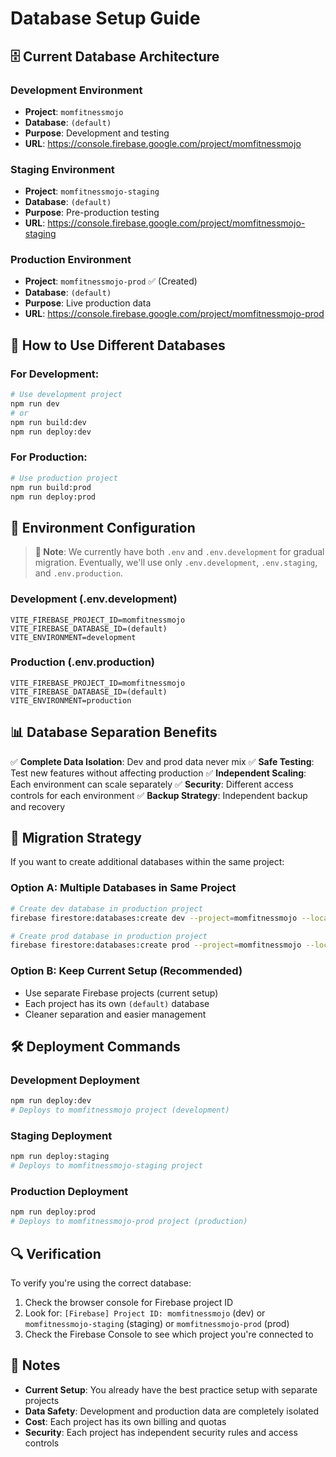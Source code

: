 # Database Setup Guide

## 🗄️ Current Database Architecture

### **Development Environment**
- **Project**: `momfitnessmojo`
- **Database**: `(default)`
- **Purpose**: Development and testing
- **URL**: https://console.firebase.google.com/project/momfitnessmojo

### **Staging Environment**
- **Project**: `momfitnessmojo-staging`
- **Database**: `(default)`
- **Purpose**: Pre-production testing
- **URL**: https://console.firebase.google.com/project/momfitnessmojo-staging

### **Production Environment**
- **Project**: `momfitnessmojo-prod` ✅ (Created)
- **Database**: `(default)`
- **Purpose**: Live production data
- **URL**: https://console.firebase.google.com/project/momfitnessmojo-prod

## 🚀 How to Use Different Databases

### **For Development:**
```bash
# Use development project
npm run dev
# or
npm run build:dev
npm run deploy:dev
```

### **For Production:**
```bash
# Use production project
npm run build:prod
npm run deploy:prod
```

## 🔧 Environment Configuration

> **📝 Note**: We currently have both `.env` and `.env.development` for gradual migration. Eventually, we'll use only `.env.development`, `.env.staging`, and `.env.production`.

### **Development (.env.development)**
```env
VITE_FIREBASE_PROJECT_ID=momfitnessmojo
VITE_FIREBASE_DATABASE_ID=(default)
VITE_ENVIRONMENT=development
```

### **Production (.env.production)**
```env
VITE_FIREBASE_PROJECT_ID=momfitnessmojo
VITE_FIREBASE_DATABASE_ID=(default)
VITE_ENVIRONMENT=production
```

## 📊 Database Separation Benefits

✅ **Complete Data Isolation**: Dev and prod data never mix
✅ **Safe Testing**: Test new features without affecting production
✅ **Independent Scaling**: Each environment can scale separately
✅ **Security**: Different access controls for each environment
✅ **Backup Strategy**: Independent backup and recovery

## 🔄 Migration Strategy

If you want to create additional databases within the same project:

### **Option A: Multiple Databases in Same Project**
```bash
# Create dev database in production project
firebase firestore:databases:create dev --project=momfitnessmojo --location=us-central1

# Create prod database in production project  
firebase firestore:databases:create prod --project=momfitnessmojo --location=us-central1
```

### **Option B: Keep Current Setup (Recommended)**
- Use separate Firebase projects (current setup)
- Each project has its own `(default)` database
- Cleaner separation and easier management

## 🛠️ Deployment Commands

### **Development Deployment**
```bash
npm run deploy:dev
# Deploys to momfitnessmojo project (development)
```

### **Staging Deployment**
```bash
npm run deploy:staging
# Deploys to momfitnessmojo-staging project
```

### **Production Deployment**
```bash
npm run deploy:prod
# Deploys to momfitnessmojo-prod project (production)
```

## 🔍 Verification

To verify you're using the correct database:

1. Check the browser console for Firebase project ID
2. Look for: `[Firebase] Project ID: momfitnessmojo` (dev) or `momfitnessmojo-staging` (staging) or `momfitnessmojo-prod` (prod)
3. Check the Firebase Console to see which project you're connected to

## 📝 Notes

- **Current Setup**: You already have the best practice setup with separate projects
- **Data Safety**: Development and production data are completely isolated
- **Cost**: Each project has its own billing and quotas
- **Security**: Each project has independent security rules and access controls

